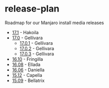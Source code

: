 # release-plan
Roadmap for our Manjaro install media releases

* [17.1](https://github.com/manjaro/release-plan/milestones/17.1) - Hakoila
* [17.0](https://github.com/manjaro/release-plan/milestones/17.0) - Gellivara
  * [17.0.1](https://github.com/manjaro/release-plan/milestones/17.0.1) - Gellivara
  * [17.0.2](https://github.com/manjaro/release-plan/milestones/17.0.2) - Gellivara
  * [17.0.3](https://github.com/manjaro/release-plan/milestones/17.0.3) - Gellivara
* [16.10](https://github.com/manjaro/release-plan/milestones/16.10) - Fringilla
* [16.08](https://github.com/manjaro/release-plan/milestones/16.08) - Ellada
* [16.06](https://github.com/manjaro/release-plan/milestones/16.06) - Daniella
* [15.12](https://github.com/manjaro/release-plan/milestones/15.12) - Capella
* [15.09](https://github.com/manjaro/release-plan/milestones/15.09) - Bellatrix
